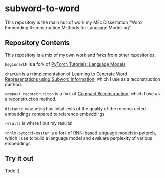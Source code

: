 # subword-to-word

This repository is the main hub of work my MSc Dissertation "Word Embedding Reconstruction Methods for Language Modelling".

## Repository Contents
This repository is a mix of my own work and forks from other repositories.  

`beginnerLM` is a fork of [PyTorch Tutorials: Language Models](https://github.com/yunjey/pytorch-tutorial/blob/master/tutorials/02-intermediate/language_model/main.py)  

`charCNN` is a reimplementation of [Learning to Generate Word Representations using Subword Information](https://github.com/kamigaito/rnnlm-pytorch), which I use as a reconstruction method.

`compact_reconstruciton` is a fork of [Compact Reconstruction](https://github.com/losyer/compact_reconstruction), which I use as a reconstruction method.
  
`distance_measuring` has inital tests of the quality of the reconstructed embeddings compared to reference embeddings

`results` is where I put my results!

`rnnlm-pytorch-master` is a fork of [RNN-based language models in pytorch](https://github.com/kamigaito/rnnlm-pytorch),
which I use to build a language model and evaluate perplexity of various embeddings

## Try it out
Todo :)
